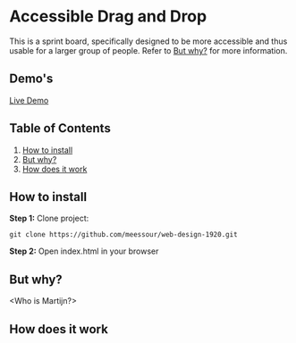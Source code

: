 # Accessible Drag and Drop
This is a sprint board, specifically designed to be more accessible and thus usable for a larger group of people. Refer to [But why?](#but-why?) for more information. 

## Demo's

[Live Demo](https://meessour.github.io/web-design-1920/)

## Table of Contents
1. [How to install](#how-to-install)
2. [But why?](#but-why?)
3. [How does it work](#how-does-it-work)

## How to install

**Step 1:** Clone project:
```git
git clone https://github.com/meessour/web-design-1920.git
```

**Step 2:** Open index.html in your browser
## But why?
<Who is Martijn?>



## How does it work

